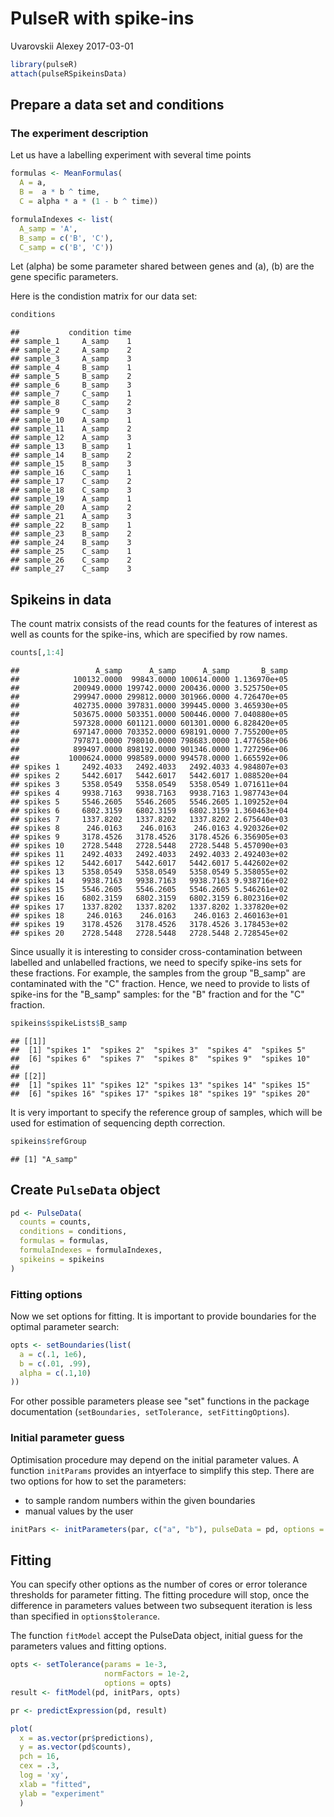 PulseR with spike-ins
================
Uvarovskii Alexey
2017-03-01

``` r
library(pulseR)
attach(pulseRSpikeinsData)
```

Prepare a data set and conditions
---------------------------------

### The experiment description

Let us have a labelling experiment with several time points

``` r
formulas <- MeanFormulas(
  A = a,
  B =  a * b ^ time,
  C = alpha * a * (1 - b ^ time))

formulaIndexes <- list(
  A_samp = 'A',
  B_samp = c('B', 'C'),
  C_samp = c('B', 'C'))
```

Let \(alpha\) be some parameter shared between genes and \(a\), \(b\) are the gene specific parameters.

Here is the condistion matrix for our data set:

``` r
conditions
```

    ##           condition time
    ## sample_1     A_samp    1
    ## sample_2     A_samp    2
    ## sample_3     A_samp    3
    ## sample_4     B_samp    1
    ## sample_5     B_samp    2
    ## sample_6     B_samp    3
    ## sample_7     C_samp    1
    ## sample_8     C_samp    2
    ## sample_9     C_samp    3
    ## sample_10    A_samp    1
    ## sample_11    A_samp    2
    ## sample_12    A_samp    3
    ## sample_13    B_samp    1
    ## sample_14    B_samp    2
    ## sample_15    B_samp    3
    ## sample_16    C_samp    1
    ## sample_17    C_samp    2
    ## sample_18    C_samp    3
    ## sample_19    A_samp    1
    ## sample_20    A_samp    2
    ## sample_21    A_samp    3
    ## sample_22    B_samp    1
    ## sample_23    B_samp    2
    ## sample_24    B_samp    3
    ## sample_25    C_samp    1
    ## sample_26    C_samp    2
    ## sample_27    C_samp    3

Spikeins in data
----------------

The count matrix consists of the read counts for the features of interest as well as counts for the spike-ins, which are specified by row names.

``` r
counts[,1:4]
```

    ##                 A_samp      A_samp      A_samp       B_samp
    ##            100132.0000  99843.0000 100614.0000 1.136970e+05
    ##            200949.0000 199742.0000 200436.0000 3.525750e+05
    ##            299947.0000 299812.0000 301966.0000 4.726470e+05
    ##            402735.0000 397831.0000 399445.0000 3.465930e+05
    ##            503675.0000 503351.0000 500446.0000 7.040880e+05
    ##            597328.0000 601121.0000 601301.0000 6.828420e+05
    ##            697147.0000 703352.0000 698191.0000 7.755200e+05
    ##            797871.0000 798010.0000 798683.0000 1.477658e+06
    ##            899497.0000 898192.0000 901346.0000 1.727296e+06
    ##           1000624.0000 998589.0000 994578.0000 1.665592e+06
    ## spikes 1     2492.4033   2492.4033   2492.4033 4.984807e+03
    ## spikes 2     5442.6017   5442.6017   5442.6017 1.088520e+04
    ## spikes 3     5358.0549   5358.0549   5358.0549 1.071611e+04
    ## spikes 4     9938.7163   9938.7163   9938.7163 1.987743e+04
    ## spikes 5     5546.2605   5546.2605   5546.2605 1.109252e+04
    ## spikes 6     6802.3159   6802.3159   6802.3159 1.360463e+04
    ## spikes 7     1337.8202   1337.8202   1337.8202 2.675640e+03
    ## spikes 8      246.0163    246.0163    246.0163 4.920326e+02
    ## spikes 9     3178.4526   3178.4526   3178.4526 6.356905e+03
    ## spikes 10    2728.5448   2728.5448   2728.5448 5.457090e+03
    ## spikes 11    2492.4033   2492.4033   2492.4033 2.492403e+02
    ## spikes 12    5442.6017   5442.6017   5442.6017 5.442602e+02
    ## spikes 13    5358.0549   5358.0549   5358.0549 5.358055e+02
    ## spikes 14    9938.7163   9938.7163   9938.7163 9.938716e+02
    ## spikes 15    5546.2605   5546.2605   5546.2605 5.546261e+02
    ## spikes 16    6802.3159   6802.3159   6802.3159 6.802316e+02
    ## spikes 17    1337.8202   1337.8202   1337.8202 1.337820e+02
    ## spikes 18     246.0163    246.0163    246.0163 2.460163e+01
    ## spikes 19    3178.4526   3178.4526   3178.4526 3.178453e+02
    ## spikes 20    2728.5448   2728.5448   2728.5448 2.728545e+02

Since usually it is interesting to consider cross-contamination between labelled and unlabelled fractions, we need to specify spike-ins sets for these fractions. For example, the samples from the group "B\_samp" are contaminated with the "C" fraction. Hence, we need to provide to lists of spike-ins for the "B\_samp" samples: for the "B" fraction and for the "C" fraction.

``` r
spikeins$spikeLists$B_samp
```

    ## [[1]]
    ##  [1] "spikes 1"  "spikes 2"  "spikes 3"  "spikes 4"  "spikes 5" 
    ##  [6] "spikes 6"  "spikes 7"  "spikes 8"  "spikes 9"  "spikes 10"
    ## 
    ## [[2]]
    ##  [1] "spikes 11" "spikes 12" "spikes 13" "spikes 14" "spikes 15"
    ##  [6] "spikes 16" "spikes 17" "spikes 18" "spikes 19" "spikes 20"

It is very important to specify the reference group of samples, which will be used for estimation of sequencing depth correction.

``` r
spikeins$refGroup
```

    ## [1] "A_samp"

Create `PulseData` object
-------------------------

``` r
pd <- PulseData(
  counts = counts,
  conditions = conditions,
  formulas = formulas,
  formulaIndexes = formulaIndexes,
  spikeins = spikeins
)
```

### Fitting options

Now we set options for fitting. It is important to provide boundaries for the optimal parameter search:

``` r
opts <- setBoundaries(list(
  a = c(.1, 1e6),
  b = c(.01, .99),
  alpha = c(.1,10)
))
```

For other possible parameters please see "set" functions in the package documentation (`setBoundaries, setTolerance, setFittingOptions`).

### Initial parameter guess

Optimisation procedure may depend on the initial parameter values. A function `initParams` provides an intyerface to simplify this step. There are two options for how to set the parameters:

-   to sample random numbers within the given boundaries
-   manual values by the user

``` r
initPars <- initParameters(par, c("a", "b"), pulseData = pd, options = opts)
```

Fitting
-------

You can specify other options as the number of cores or error tolerance thresholds for parameter fitting. The fitting procedure will stop, once the difference in parameters values between two subsequent iteration is less than specified in `options$tolerance`.

The function `fitModel` accept the PulseData object, initial guess for the parameters values and fitting options.

``` r
opts <- setTolerance(params = 1e-3,
                     normFactors = 1e-2,
                     options = opts)
result <- fitModel(pd, initPars, opts)
```

``` r
pr <- predictExpression(pd, result)

plot(
  x = as.vector(pr$predictions),
  y = as.vector(pd$counts),
  pch = 16,
  cex = .3,
  log = 'xy',
  xlab = "fitted",
  ylab = "experiment"
  )
```
